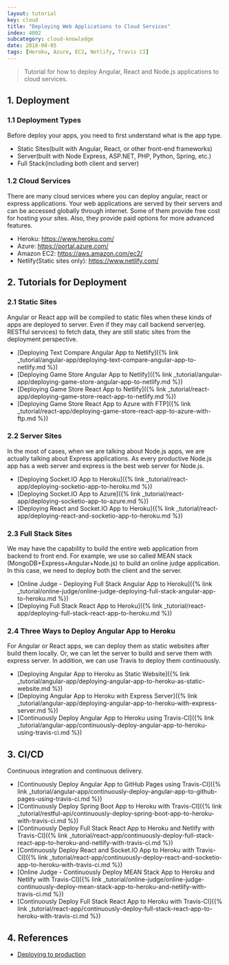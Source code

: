 ```yaml
---
layout: tutorial
key: cloud
title: "Deploying Web Applications to Cloud Services"
index: 4002
subcategory: cloud-knowledge
date: 2018-08-05
tags: [Heroku, Azure, EC2, Netlify, Travis CI]
---
```


> Tutorial for how to deploy Angular, React and Node.js applications to cloud services.

## 1. Deployment
### 1.1 Deployment Types
Before deploy your apps, you need to first understand what is the app type.
* Static Sites(built with Angular, React, or other front-end frameworks)
* Server(built with Node Express, ASP.NET, PHP, Python, Spring, etc.)
* Full Stack(including both client and server)

### 1.2 Cloud Services
There are many cloud services where you can deploy angular, react or express applications. Your web applications are served by their servers and can be accessed globally through internet. Some of them provide free cost for hosting your sites. Also, they provide paid options for more advanced features.
* Heroku: https://www.heroku.com/
* Azure: https://portal.azure.com/
* Amazon EC2: https://aws.amazon.com/ec2/
* Netlify(Static sites only): https://www.netlify.com/

## 2. Tutorials for Deployment
### 2.1 Static Sites
Angular or React app will be compiled to static files when these kinds of apps are deployed to server. Even if they may call backend server(eg. RESTful services) to fetch data, they are still static sites from the deployment perspective.
* [Deploying Text Compare Angular App to Netlify]({% link _tutorial/angular-app/deploying-text-compare-angular-app-to-netlify.md %})
* [Deploying Game Store Angular App to Netlify]({% link _tutorial/angular-app/deploying-game-store-angular-app-to-netlify.md %})
* [Deploying Game Store React App to Netlify]({% link _tutorial/react-app/deploying-game-store-react-app-to-netlify.md %})
* [Deploying Game Store React App to Azure with FTP]({% link _tutorial/react-app/deploying-game-store-react-app-to-azure-with-ftp.md %})

### 2.2 Server Sites
In the most of cases, when we are talking about Node.js apps, we are actually talking about Express applications. As every productive Node.js app has a web server and express is the best web server for Node.js.
* [Deploying Socket.IO App to Heroku]({% link _tutorial/react-app/deploying-socketio-app-to-heroku.md %})
* [Deploying Socket.IO App to Azure]({% link _tutorial/react-app/deploying-socketio-app-to-azure.md %})
* [Deploying React and Socket.IO App to Heroku]({% link _tutorial/react-app/deploying-react-and-socketio-app-to-heroku.md %})

### 2.3 Full Stack Sites
We may have the capability to build the entire web application from backend to front end. For example, we use so called MEAN stack (MongoDB+Express+Angular+Node.js) to build an online judge application. In this case, we need to deploy both the client and the server.
* [Online Judge - Deploying Full Stack Angular App to Heroku]({% link _tutorial/online-judge/online-judge-deploying-full-stack-angular-app-to-heroku.md %})
* [Deploying Full Stack React App to Heroku]({% link _tutorial/react-app/deploying-full-stack-react-app-to-heroku.md %})

### 2.4 Three Ways to Deploy Angular App to Heroku
For Angular or React apps, we can deploy them as static websites after build them locally. Or, we can let the server to build and serve them with express server. In addition, we can use Travis to deploy them continuously.
* [Deploying Angular App to Heroku as Static Website]({% link _tutorial/angular-app/deploying-angular-app-to-heroku-as-static-website.md %})
* [Deploying Angular App to Heroku with Express Server]({% link _tutorial/angular-app/deploying-angular-app-to-heroku-with-express-server.md %})
* [Continuously Deploy Angular App to Heroku using Travis-CI]({% link _tutorial/angular-app/continuously-deploy-angular-app-to-heroku-using-travis-ci.md %})

## 3. CI/CD
Continuous integration and continuous delivery.
* [Continuously Deploy Angular App to GitHub Pages using Travis-CI]({% link _tutorial/angular-app/continuously-deploy-angular-app-to-github-pages-using-travis-ci.md %})
* [Continuously Deploy Spring Boot App to Heroku with Travis-CI]({% link _tutorial/restful-api/continuously-deploy-spring-boot-app-to-heroku-with-travis-ci.md %})
* [Continuously Deploy Full Stack React App to Heroku and Netlify with Travis-CI]({% link _tutorial/react-app/continuously-deploy-full-stack-react-app-to-heroku-and-netlify-with-travis-ci.md %})
* [Continuously Deploy React and Socket.IO App to Heroku with Travis-CI]({% link _tutorial/react-app/continuously-deploy-react-and-socketio-app-to-heroku-with-travis-ci.md %})
* [Online Judge - Continuously Deploy MEAN Stack App to Heroku and Netlify with Travis-CI]({% link _tutorial/online-judge/online-judge-continuously-deploy-mean-stack-app-to-heroku-and-netlify-with-travis-ci.md %})
* [Continuously Deploy Full Stack React App to Heroku with Travis-CI]({% link _tutorial/react-app/continuously-deploy-full-stack-react-app-to-heroku-with-travis-ci.md %})

## 4. References
* [Deploying to production](https://developer.mozilla.org/en-US/docs/Learn/Server-side/Express_Nodejs/deployment)
